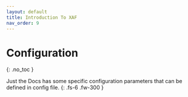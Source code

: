```yaml
---
layout: default
title: Introduction To XAF
nav_order: 9
---
```


# Configuration
{: .no_toc }


Just the Docs has some specific configuration parameters that can be defined in config file.
{: .fs-6 .fw-300 }




